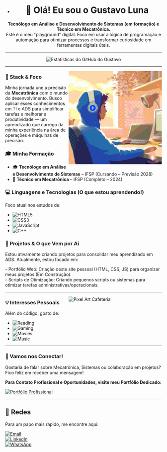 - <div align="center">
  
  <h1>👋 Olá! Eu sou o Gustavo Luna</h1>
</div>

<p align="center">
  <b>Tecnólogo em Análise e Desenvolvimento de Sistemas (em formação) e Técnico em Mecatrônica.</b> <br>
  Este é o meu "playground" digital. Foco em usar a lógica de programação e automação para otimizar processos e transformar curiosidade em ferramentas digitais úteis.
</p>

---

<div align="center">
  <img src="https://github-readme-stats.vercel.app/api?username=gustavoluna-dev&show_icons=true&theme=gotham&hide_border=true&include_all_commits=true" alt="Estatísticas do GitHub do Gustavo"/>
</div>

---


<img align="right" src="https://github.com/gustavoluna-dev/gustavoluna-dev/blob/main/lofi.gif" width="300" alt="Pixel Art Cafeteria"/>

### 🚀 Stack & Foco
<p>Minha jornada une a precisão da <strong>Mecatrônica</strong> com o mundo do desenvolvimento. Busco aplicar esses conhecimentos em TI e ADS para simplificar tarefas e melhorar a produtividade — um aprendizado que carrego da minha experiência na área de operações e máquinas de precisão.</p>

### 🎓 Minha Formação
- 🎓 <strong>Tecnólogo em Análise e Desenvolvimento de Sistemas</strong> – IFSP (Cursando – Previsão 2028) <br>
- 🤖 <strong>Técnico em Mecatrônica</strong> – IFSP (Completo – 2024) 


### 💻 Linguagens e Tecnologias (O que estou aprendendo!)
<p>Foco atual nos estudos de:</p>

  - ![HTML5](https://img.shields.io/badge/HTML5-E34F26?style=for-the-badge&logo=html5&logoColor=white) 
  - ![CSS3](https://img.shields.io/badge/CSS3-1572B6?style=for-the-badge&logo=css3&logoColor=white)  
  - ![JavaScript](https://img.shields.io/badge/JavaScript-F7DF1E?style=for-the-badge&logo=javascript&logoColor=black)  
  - ![C++](https://img.shields.io/badge/C++-00599C?style=for-the-badge&logo=cplusplus&logoColor=white)  



### 📂 Projetos & O que Vem por Aí
<p>Estou ativamente criando projetos para consolidar meu aprendizado em ADS. Atualmente, estou focado em:</p>
- Portfólio Web: Criação deste site pessoal (HTML, CSS, JS) para organizar meus projetos (Em Construção). <br>
- Scripts de Otimização: Criando pequenos scripts ou sistemas para otimizar tarefas administrativas/operacionais.

<br>

---

<img align="right" src="https://media2.giphy.com/media/v1.Y2lkPTc5MGI3NjExdHloMmd2Y2M1OHAwdmYxYTY2b3N1OXprcDFvcm84bDFianhsdzdwZSZlcD12MV9pbnRlcm5hbF9naWZfYnlfYWQmY3Q9Zw/VFHa3Kg39gFLVbinN1/giphy.gif" width="300" alt="Pixel Art Cafeteria"/>

### 💡 Interesses Pessoais
<p>Além do código, gosto de:</p>

- ![Reading](https://img.shields.io/badge/📚%20Leitura%20-6A5ACD?style=for-the-badge)  
- ![Gaming](https://img.shields.io/badge/🎮%20Jogos%20(Steam)-4169E1?style=for-the-badge&logo=steam&logoColor=white)  
- ![Movies](https://img.shields.io/badge/🎥%20Filmes%20&%20Séries-5b9cf7?style=for-for-the-badge)
- ![Music](https://img.shields.io/badge/🎧%20Música%20-6A5ACD?style=for-for-the-badge&logo=spotify&logoColor=white)


---
### 🤝 Vamos nos Conectar!

<p>Gostaria de falar sobre Mecatrônica, Sistemas ou colaboração em projetos? Fico feliz em receber uma mensagem!</p>

**Para Contato Profissional e Oportunidades, visite meu Portfólio Dedicado:**

[![Portfólio Profissional](https://img.shields.io/badge/Portfólio%20Completo-191970?style=for-the-badge&logo=vercel&logoColor=white)](https://gustavoluna-dev.github.io/portifolio/)

---

## 📲 Redes
<p>Para um papo mais rápido, me encontre aqui:</p>

[![Email](https://img.shields.io/badge/Email-D14836?style=for-the-badge&logo=gmail&logoColor=white)](mailto:gmluna507@gmail.com) <br>
[![LinkedIn](https://img.shields.io/badge/LinkedIn-0077B5?style=for-the-badge&logo=linkedin&logoColor=white)](https://www.linkedin.com/in/gustavo-luna-143811364/)<br>
[![WhatsApp](https://img.shields.io/badge/WhatsApp-25D366?style=for-the-badge&logo=whatsapp&logoColor=white)](https://wa.me/5511995554412)

